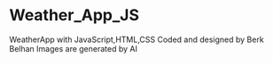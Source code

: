 # Weather_App_JS
WeatherApp with JavaScript,HTML,CSS
Coded and designed by Berk Belhan
Images are generated by AI
